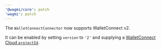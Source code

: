 ```yaml
---
'@wagmi/core': patch
'wagmi': patch
---
```


The `WalletConnectConnector` now supports WalletConnect v2.

It can be enabled by setting `version` to `'2'` and supplying a [WalletConnect Cloud `projectId`](https://cloud.walletconnect.com/sign-in).
